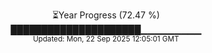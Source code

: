 <p align="center">
⏳Year Progress (72.47 %)<br>
█████████████████████▁▁▁▁▁▁▁▁▁ <br>
<sub>Updated: Mon, 22 Sep 2025 12:05:01 GMT</sub>
</p>

